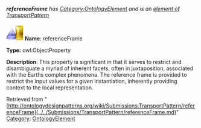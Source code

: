 ___referenceFrame__ has [Category:OntologyElement](../../Category/OntologyElement.md "Category:OntologyElement") and is an [element of](../../Property/ElementOf.md "Property:ElementOf") [TransportPattern](../../Submissions/TransportPattern.md "Submissions:TransportPattern")_


  




[![ObjectProperty](../../images/thumb/c/c3/ObjectProperty.gif/45px-ObjectProperty.gif)](../../Image/ObjectProperty.gif.md "ObjectProperty")
__Name__: referenceFrame 


__Type:__ owl:ObjectProperty 


__Description__: This property is significant in that it serves to restrict and disambiguate a myriad of inherent facets, often in juxtaposition, associated with the Earths complex phenomena. The reference frame is provided to restrict the input values for a given instantiation, inherently providing context to the local representation. 





Retrieved from "[http://ontologydesignpatterns.org/wiki/Submissions:TransportPattern/referenceFrame](../../Submissions/TransportPattern/referenceFrame.md)"
 [Category](http://ontologydesignpatterns.org/wiki/Special:Categories "Special:Categories"): [OntologyElement](../../Category/OntologyElement.md "Category:OntologyElement")